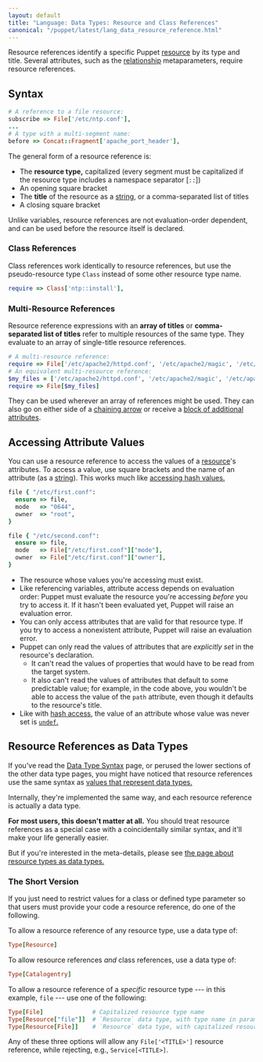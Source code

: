 ```yaml
---
layout: default
title: "Language: Data Types: Resource and Class References"
canonical: "/puppet/latest/lang_data_resource_reference.html"
---
```


[relationship]: ./lang_relationships.html
[chaining]: ./lang_relationships.html#syntax-chaining-arrows
[attribute_override]: ./lang_resources_advanced.html#adding-or-modifying-attributes
[string]: ./lang_data_string.html
[undef]: ./lang_data_undef.html
[data type]: ./lang_data_type.html
[resource_types]: ./lang_data_resource_type.html
[hash access]: ./lang_data_hash.html#accessing-values
[resource]: ./lang_resources.html

Resource references identify a specific Puppet [resource][] by its type and title. Several attributes, such as the [relationship][] metaparameters, require resource references.


## Syntax

~~~ ruby
# A reference to a file resource:
subscribe => File['/etc/ntp.conf'],
...
# A type with a multi-segment name:
before => Concat::Fragment['apache_port_header'],
~~~

The general form of a resource reference is:

* The **resource type,** capitalized (every segment must be capitalized if the resource type includes a namespace separator \[`::`\])
* An opening square bracket
* The **title** of the resource as a [string][], or a comma-separated list of titles
* A closing square bracket

Unlike variables, resource references are not evaluation-order dependent, and can be used before the resource itself is declared.

### Class References

Class references work identically to resource references, but use the pseudo-resource type `Class` instead of some other resource type name.

~~~ ruby
require => Class['ntp::install'],
~~~


### Multi-Resource References

Resource reference expressions with an **array of titles** or **comma-separated list of titles** refer to multiple resources of the same type. They evaluate to an array of single-title resource references.

~~~ ruby
# A multi-resource reference:
require => File['/etc/apache2/httpd.conf', '/etc/apache2/magic', '/etc/apache2/mime.types'],
# An equivalent multi-resource reference:
$my_files = ['/etc/apache2/httpd.conf', '/etc/apache2/magic', '/etc/apache2/mime.types']
require => File[$my_files]
~~~

They can be used wherever an array of references might be used. They can also go on either side of a [chaining arrow][chaining] or receive a [block of additional attributes][attribute_override].


## Accessing Attribute Values

You can use a resource reference to access the values of a [resource][]'s attributes. To access a value, use square brackets and the name of an attribute (as a [string][]). This works much like [accessing hash values.][hash access]

~~~ ruby
file { "/etc/first.conf":
  ensure => file,
  mode   => "0644",
  owner  => "root",
}

file { "/etc/second.conf":
  ensure => file,
  mode   => File["/etc/first.conf"]["mode"],
  owner  => File["/etc/first.conf"]["owner"],
}
~~~

* The resource whose values you're accessing must exist.
* Like referencing variables, attribute access depends on evaluation order: Puppet must evaluate the resource you're accessing _before_ you try to access it. If it hasn't been evaluated yet, Puppet will raise an evaluation error.
* You can only access attributes that are valid for that resource type. If you try to access a nonexistent attribute, Puppet will raise an evaluation error.
* Puppet can only read the values of attributes that are _explicitly set_ in the resource's declaration.
    * It can't read the values of properties that would have to be read from the target system.
    * It also can't read the values of attributes that default to some predictable value; for example, in the code above, you wouldn't be able to access the value of the `path` attribute, even though it defaults to the resource's title.
* Like with [hash access][], the value of an attribute whose value was never set is [`undef`.][undef]

## Resource References as Data Types

If you've read the [Data Type Syntax][data type] page, or perused the lower sections of the other data type pages, you might have noticed that resource references use the same syntax as [values that represent data types.][data type]

Internally, they're implemented the same way, and each resource reference is actually a data type.

**For most users, this doesn't matter at all.** You should treat resource references as a special case with a coincidentally similar syntax, and it'll make your life generally easier.

But if you're interested in the meta-details, please see [the page about resource types as data types.][resource_types]

### The Short Version

If you just need to restrict values for a class or defined type parameter so that users must provide your code a resource reference, do one of the following.

To allow a resource reference of any resource type, use a data type of:

~~~ ruby
Type[Resource]
~~~

To allow resource references _and_ class references, use a data type of:

~~~ ruby
Type[Catalogentry]
~~~

To allow a resource reference of a _specific_ resource type --- in this example, `file` --- use one of the following:

~~~ ruby
Type[File]              # Capitalized resource type name
Type[Resource["file"]]  # `Resource` data type, with type name in parameter as a string
Type[Resource[File]]    # `Resource` data type, with capitalized resource type name
~~~

Any of these three options will allow any `File['<TITLE>']` resource reference, while rejecting, e.g., `Service[<TITLE>]`.
